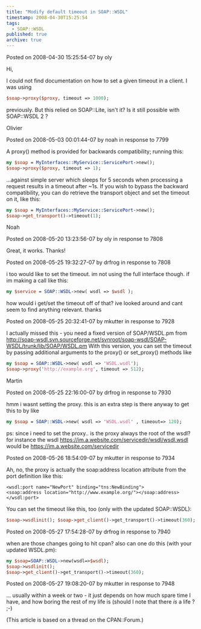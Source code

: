 ```yaml
---
title: "Modify default timeout in SOAP::WSDL"
timestamp: 2008-04-30T15:25:54
tags:
  - SOAP::WSDL
published: true
archive: true
---
```





Posted on 2008-04-30 15:25:54-07 by oly

Hi,

I could not find documentation on how to set a given timeout in a client. I was using

```perl
$soap->proxy($proxy, timeout => 1000);
```

previously. But this relied on SOAP::Lite, isn't it? Is it still possible with SOAP::WSDL 2 ?

Olivier

Posted on 2008-05-03 00:01:44-07 by noah in response to 7799

A proxy() method is provided for backwards compatibility; running this:

```perl
my $soap = MyInterfaces::MyService::ServicePort->new();
$soap->proxy($proxy, timeout => 1);
```

...against simple server which sleeps for 5 seconds when processing
a request results in a timeout after ~1s. If you wish to bypass the
backward compatibility, you can do retrieve the transport object and
set the timeout on it, like this:

```perl
my $soap = MyInterfaces::MyService::ServicePort->new();
$soap->get_transport()->timeout(1);
```

Noah

Posted on 2008-05-20 13:23:56-07 by oly in response to 7808

Great, it works. Thanks!

Posted on 2008-05-25 19:32:27-07 by drfrog in response to 7808

i too would like to set the timeout. im not using the full interface though.
if im making a call like this:

```perl
my $service = SOAP::WSDL->new( wsdl => $wsdl );
```

how would i get/set the timeout off of that? ive looked around and cant seem to find anything relevant. thanks

Posted on 2008-05-25 20:32:41-07 by mkutter in response to 7928

I actually missed this - you need a fixed version of SOAP/WSDL.pm
from http://soap-wsdl.svn.sourceforge.net/svnroot/soap-wsdl/SOAP-WSDL/trunk/lib/SOAP/WSDL.pm
With this version, you can set the timeout by passing additional arguments to the
proxy() or set_proxy() methods like

```perl
my $soap = SOAP::WSDL->new( wsdl => 'WSDL.wsdl');
$soap->proxy('http://example.org', timeout => 512);
```

Martin

Posted on 2008-05-25 22:16:00-07 by drfrog in response to 7930

hmm i wasnt setting the proxy. this is an extra step is there anyway to get this to by like

```perl
my $soap = SOAP::WSDL->new( wsdl => 'WSDL.wsdl' , timeout=> 120);
```

ps: since i need to set the proxy.. is the proxy always the root of the wsdl?
for instance the wsdl
https://im.a.website.com/servicedir/wsdl/wsdl.wsdl
would be https://im.a.website.com/servicedir

Posted on 2008-05-26 18:54:09-07 by mkutter in response to 7934

Ah, no, the proxy is actually the soap:address location attribute
from the port definition like this:

```
<wsdl:port name="NewPort" binding="tns:NewBinding">
<soap:address location="http://www.example.org/"></soap:address> </wsdl:port>
```

You can set the timeout like this, too (only with the updated SOAP::WSDL):

```perl
$soap->wsdlinit(); $soap->get_client()->get_transport()->timeout(360);
```

Posted on 2008-05-27 17:54:28-07 by drfrog in response to 7940

when are those changes going to hit cpan? also can one do this
(with your updated WSDL.pm):

```perl
my $soap=SOAP::WSDL->new(wsdl=>$wsdl);
$soap->wsdlinit();
$soap->get_client()->get_transport()->timeout(360);
```

Posted on 2008-05-27 19:08:20-07 by mkutter in response to 7948

... usually within a week or two - it just depends on how much spare time I have,
and how boring the rest of my life is (should I note that there *is* a life ? ;-)


(This article is based on a thread on the CPAN::Forum.)
<!-- from http://cpanforum.com/threads/7799 -->

